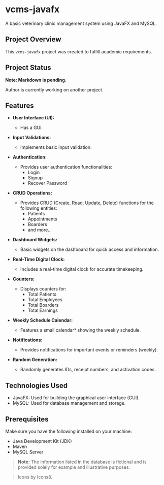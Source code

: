 # vcms-javafx

A basic veterinary clinic management system using JavaFX and MySQL.

## Project Overview

This `vcms-javafx` project was created to fulfill academic requirements.

## Project Status

**Note: Markdown is pending.**

Author is currently working on another project.

## Features

- **User Interface (UI):**
  - Has a GUI.

- **Input Validations:**
  - Implements basic input validation.

- **Authentication:**
  - Provides user authentication functionalities:
    - Login
    - Signup
    - Recover Password

- **CRUD Operations:**
  - Provides CRUD (Create, Read, Update, Delete) functions for the following entities:
    - Patients
    - Appointments
    - Boarders
    - and more...

- **Dashboard Widgets:**
  - Basic widgets on the dashboard for quick access and information.

- **Real-Time Digital Clock:**
  - Includes a real-time digital clock for accurate timekeeping.

- **Counters:**
  - Displays counters for:
    - Total Patients
    - Total Employees
    - Total Boarders
    - Total Earnings

- **Weekly Schedule Calendar:**
  - Features a small calendar* showing the weekly schedule.

- **Notifications:**
  - Provides notifications for important events or reminders (weekly).

- **Random Generation:**
  - Randomly generates IDs, receipt numbers, and activation codes.

## Technologies Used

- JavaFX: Used for building the graphical user interface (GUI).
- MySQL: Used for database management and storage.

## Prerequisites

Make sure you have the following installed on your machine:

- Java Development Kit (JDK)
- Maven
- MySQL Server

> **Note:** The information listed in the database is fictional and is provided solely for example and illustrative purposes.

> Icons by Icons8.

